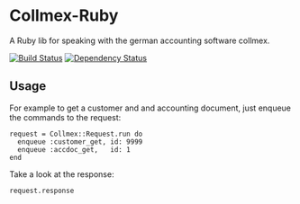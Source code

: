 # Collmex-Ruby

A Ruby lib for speaking with the german accounting software collmex. 

[![Build Status](https://secure.travis-ci.org/romanlehnert/collmex-ruby.png)](http://travis-ci.org/romanlehnert/collmex-ruby)
[![Dependency Status](https://gemnasium.com/romanlehnert/collmex-ruby.png "Dependency Status")](https://gemnasium.com/romanlehnert/collmex-ruby)


## Usage

For example to get a customer and and accounting document, just enqueue the commands to the request:

    request = Collmex::Request.run do
      enqueue :customer_get, id: 9999
      enqueue :accdoc_get,   id: 1
    end

Take a look at the response:

    request.response


